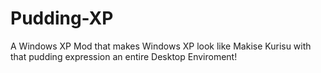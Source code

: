 # Pudding-XP
A Windows XP Mod that makes Windows XP look like Makise Kurisu with that pudding expression an entire Desktop Enviroment!
